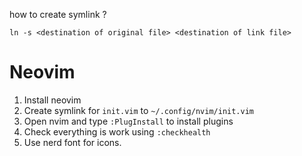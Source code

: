 how to create symlink ?

```
ln -s <destination of original file> <destination of link file>
```

# Neovim
1. Install neovim
2. Create symlink for `init.vim` to `~/.config/nvim/init.vim`
3. Open nvim and type `:PlugInstall` to install plugins
4. Check everything is work using `:checkhealth`
5. Use nerd font for icons.

